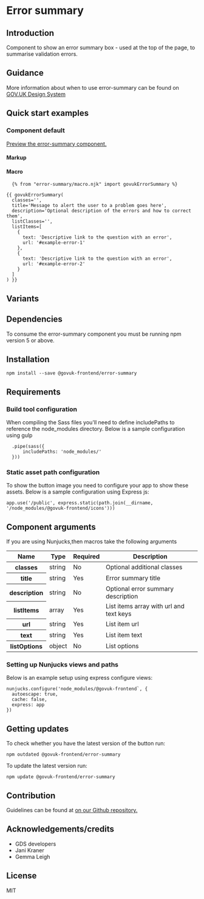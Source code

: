 # Error summary

## Introduction

Component to show an error summary box - used at the top of the page, to summarise validation errors.

## Guidance

More information about when to use error-summary can be found on [GOV.UK Design System](http://www.linktodesignsystem.com/error-summary "Link to read guidance on the use of error-summary on Gov.uk Design system website")

## Quick start examples

### Component default

[Preview the error-summary component.](http://govuk-frontend-review.herokuapp.com/components/error-summary/preview)

#### Markup

#### Macro

      {% from "error-summary/macro.njk" import govukErrorSummary %}

    {{ govukErrorSummary(
      classes='',
      title='Message to alert the user to a problem goes here',
      description='Optional description of the errors and how to correct them',
      listClasses='',
      listItems=[
        {
          text: 'Descriptive link to the question with an error',
          url: '#example-error-1'
        },
        {
          text: 'Descriptive link to the question with an error',
          url: '#example-error-2'
        }
      ]
    ) }}

## Variants

## Dependencies

To consume the error-summary component you must be running npm version 5 or above.

## Installation

    npm install --save @govuk-frontend/error-summary

## Requirements

### Build tool configuration

When compiling the Sass files you'll need to define includePaths to reference the node_modules directory. Below is a sample configuration using gulp

      .pipe(sass({
          includePaths: 'node_modules/'
      }))

### Static asset path configuration

To show the button image you need to configure your app to show these assets. Below is a sample configuration using Express js:

    app.use('/public', express.static(path.join(__dirname, '/node_modules/@govuk-frontend/icons')))

## Component arguments

If you are using Nunjucks,then macros take the following arguments

<div>

<table class="govuk-c-table ">

<thead class="govuk-c-table__head">

<tr class="govuk-c-table__row">

<th class="govuk-c-table__header " scope="col">Name</th>

<th class="govuk-c-table__header " scope="col">Type</th>

<th class="govuk-c-table__header " scope="col">Required</th>

<th class="govuk-c-table__header " scope="col">Description</th>

</tr>

</thead>

<tbody class="govuk-c-table__body">

<tr class="govuk-c-table__row">

<th class="govuk-c-table__header" scope="row">classes</th>

<td class="govuk-c-table__cell ">string</td>

<td class="govuk-c-table__cell ">No</td>

<td class="govuk-c-table__cell ">Optional additional classes</td>

</tr>

<tr class="govuk-c-table__row">

<th class="govuk-c-table__header" scope="row">title</th>

<td class="govuk-c-table__cell ">string</td>

<td class="govuk-c-table__cell ">Yes</td>

<td class="govuk-c-table__cell ">Error summary title</td>

</tr>

<tr class="govuk-c-table__row">

<th class="govuk-c-table__header" scope="row">description</th>

<td class="govuk-c-table__cell ">string</td>

<td class="govuk-c-table__cell ">No</td>

<td class="govuk-c-table__cell ">Optional error summary description</td>

</tr>

<tr class="govuk-c-table__row">

<th class="govuk-c-table__header" scope="row">listItems</th>

<td class="govuk-c-table__cell ">array</td>

<td class="govuk-c-table__cell ">Yes</td>

<td class="govuk-c-table__cell ">List items array with url and text keys</td>

</tr>

<tr class="govuk-c-table__row">

<th class="govuk-c-table__header" scope="row">url</th>

<td class="govuk-c-table__cell ">string</td>

<td class="govuk-c-table__cell ">Yes</td>

<td class="govuk-c-table__cell ">List item url</td>

</tr>

<tr class="govuk-c-table__row">

<th class="govuk-c-table__header" scope="row">text</th>

<td class="govuk-c-table__cell ">string</td>

<td class="govuk-c-table__cell ">Yes</td>

<td class="govuk-c-table__cell ">List item text</td>

</tr>

<tr class="govuk-c-table__row">

<th class="govuk-c-table__header" scope="row">listOptions</th>

<td class="govuk-c-table__cell ">object</td>

<td class="govuk-c-table__cell ">No</td>

<td class="govuk-c-table__cell ">List options</td>

</tr>

</tbody>

</table>

</div>

### Setting up Nunjucks views and paths

Below is an example setup using express configure views:

    nunjucks.configure('node_modules/@govuk-frontend`, {
      autoescape: true,
      cache: false,
      express: app
    })

## Getting updates

To check whether you have the latest version of the button run:

    npm outdated @govuk-frontend/error-summary

To update the latest version run:

    npm update @govuk-frontend/error-summary

## Contribution

Guidelines can be found at [on our Github repository.](https://github.com/alphagov/govuk-frontend/blob/master/CONTRIBUTING.md "link to contributing guidelines on our github repository")

## Acknowledgements/credits

*   GDS developers
*   Jani Kraner
*   Gemma Leigh

## License

MIT
